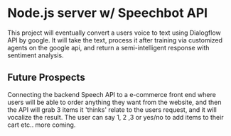 # Node.js server w/ Speechbot API
This project will eventually convert a users voice to
text using Dialogflow API by google.
It will take the text, process it after training
via customized agents on the google api, and
return a semi-intelligent response
with sentiment analysis.

## Future Prospects
Connecting the backend Speech API to a
e-commerce front end where users will be able
to order anything they want from the website,
and then the API will grab 3 items it 'thinks' relate to the
users request, and it will vocalize the result.
The user can say 1, 2 ,3 or yes/no to add items
to their cart etc.. more coming.
